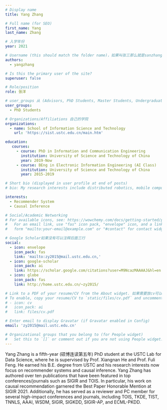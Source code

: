 ```yaml
---
# Display name
title: Yang Zhang

# Full name (for SEO)
first_name: Yang
last_name: Zhang

# 入学年份
year: 2021

# Username (this should match the folder name)，如果叫张三那么就是sanzhang
authors:
  - yangzhang

# Is this the primary user of the site? 
superuser: false

# Role/position 
role: 张洋

# user_groups 从 (Advisors, PhD Students, Master Students, Undergraduate) 从这四个里面选
user_groups:
  - PhD Students

# Organizations/Affiliations 自己的学院
organizations:
  - name: School of Information Science and Technology
    url: 'https://sist.ustc.edu.cn/main.htm'

education:
   courses:
     - course: PhD in Information and Communication Engineering
       institution: University of Science and Technology of China
       year: 2019-Now
     - course: BEng in Electronic Information Engineering (AI Class)
       institution: University of Science and Technology of China
       year: 2015-2019

# Short bio (displayed in user profile at end of posts)
# bio: My research interests include distributed robotics, mobile computing and programmable matter.

interests:
  - Recommender System
  - Causal Inference

# Social/Academic Networking
# For available icons, see: https://wowchemy.com/docs/getting-started/page-builder/#icons
#   For an email link, use "fas" icon pack, "envelope" icon, and a link in the
#   form "mailto:your-email@example.com" or "#contact" for contact widget.

# Google Scholar如果没有可以注释后面三行
social:
  - icon: envelope
    icon_pack: fas
    link: 'mailto:zy2015@mail.ustc.edu.cn,'
  - icon: google-scholar
    icon_pack: ai
    link: https://scholar.google.com/citations?user=M9NcazMAAAAJ&hl=en
  - icon: globe
    icon_pack: fas
    link: http://home.ustc.edu.cn/~zy2015/

# Link to a PDF of your resume/CV from the About widget. 如果需要放cv可以发给我
# To enable, copy your resume/CV to `static/files/cv.pdf` and uncomment the lines below.
# - icon: cv
#   icon_pack: ai
#   link: files/cv.pdf

# Enter email to display Gravatar (if Gravatar enabled in Config)
email: 'zy2015@mail.ustc.edu.cn'

# Organizational groups that you belong to (for People widget)
#   Set this to `[]` or comment out if you are not using People widget.
---
```


Yang Zhang is a fifth-year (硕博连读第五年) PhD student at the USTC Lab for Data Science, where he is supervised by Prof. Xiangnan He and Prof. Fuli Feng. He earned his B.E. degree from USTC and his research interests now focus on recommender systems and causal inference. Yang Zhang has authored over ten publications that have been featured in top conferences/journals such as SIGIR and TOIS. In particular, his work on causal recommendation garnered the Best Paper Honorable Mention at SIGIR 2021. Additionally, he has served as a reviewer and PC member for several high-impact conferences and journals, including TOIS, TKDE, TIST, TNNLS, AAAI, WSDM, SIGIR, SIGKDD, SIGIR-AP, and ECML-PKDD.